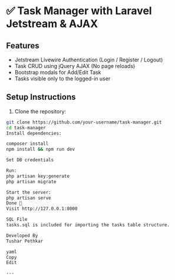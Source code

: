 # ✅ Task Manager with Laravel Jetstream & AJAX

## Features
- Jetstream Livewire Authentication (Login / Register / Logout)
- Task CRUD using jQuery AJAX (No page reloads)
- Bootstrap modals for Add/Edit Task
- Tasks visible only to the logged-in user

## Setup Instructions

1. Clone the repository:
```bash
git clone https://github.com/your-username/task-manager.git
cd task-manager
Install dependencies:

composer install
npm install && npm run dev

Set DB credentials

Run:
php artisan key:generate
php artisan migrate

Start the server:
php artisan serve
Done 🎉
Visit http://127.0.0.1:8000

SQL File
tasks.sql is included for importing the tasks table structure.

Developed By
Tushar Pethkar

yaml
Copy
Edit

---
